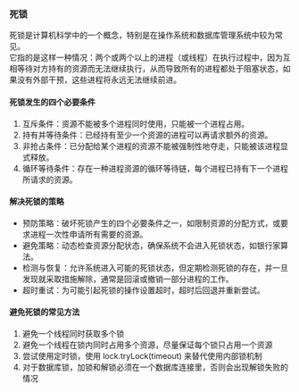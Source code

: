### 死锁
死锁是计算机科学中的一个概念，特别是在操作系统和数据库管理系统中较为常见。  
它指的是这样一种情况：两个或两个以上的进程（或线程）在执行过程中，因为互相等待对方持有的资源而无法继续执行，从而导致所有的进程都处于阻塞状态，如果没有外部干预，这些进程将永远无法继续前进。

#### 死锁发生的四个必要条件
1. 互斥条件：资源不能被多个进程同时使用，只能被一个进程占用。
2. 持有并等待条件：已经持有至少一个资源的进程可以再请求额外的资源。
3. 非抢占条件：已分配给某个进程的资源不能被强制性地夺走，只能被该进程显式释放。
4. 循环等待条件：存在一种进程资源的循环等待链，每个进程已持有下一个进程所请求的资源。

#### 解决死锁的策略
- 预防策略：破坏死锁产生的四个必要条件之一，如限制资源的分配方式，或要求进程一次性申请所有需要的资源。
- 避免策略：动态检查资源分配状态，确保系统不会进入死锁状态，如银行家算法。
- 检测与恢复：允许系统进入可能的死锁状态，但定期检测死锁的存在，并一旦发现就采取措施解除，通常是回滚或撤销一部分进程的工作。
- 超时重试：为可能引起死锁的操作设置超时，超时后回退并重新尝试。

#### 避免死锁的常见方法
1. 避免一个线程同时获取多个锁
2. 避免一个线程在锁内同时占用多个资源，尽量保证每个锁只占用一个资源
3. 尝试使用定时锁，使用 lock.tryLock(timeout) 来替代使用内部锁机制
4. 对于数据库锁，加锁和解锁必须在一个数据库连接里，否则会出现解锁失败的情况

